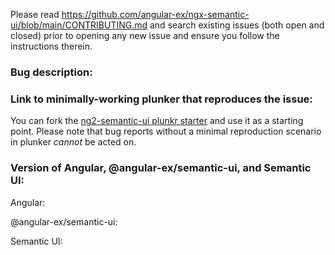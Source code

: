 Please read https://github.com/angular-ex/ngx-semantic-ui/blob/main/CONTRIBUTING.md and search
existing issues (both open and closed) prior to opening any new issue and ensure you follow the instructions therein.

### Bug description:

### Link to minimally-working plunker that reproduces the issue:

You can fork the [ng2-semantic-ui plunkr starter](http://plnkr.co/edit/SJMMMS8wQkwdX1HeMqiH?p=preview) and use it as a starting point.
Please note that bug reports without a minimal reproduction scenario in plunker _cannot_ be acted on.

### Version of Angular, @angular-ex/semantic-ui, and Semantic UI:

Angular:

@angular-ex/semantic-ui:

Semantic UI:
